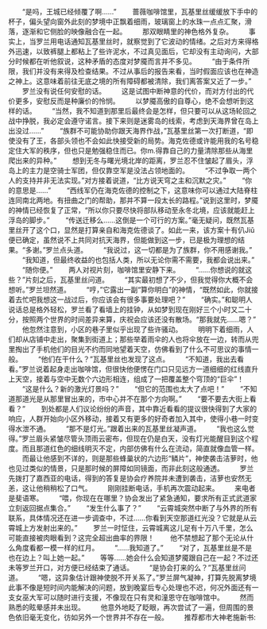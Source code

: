 　　“是吗，王城已经倾覆了啊……”
　　蔷薇咖啡馆里，瓦基里丝缓缓放下手中的杯子，偏头望向窗外此刻的梦境中正飘着细雨，玻璃窗上的水珠一点点汇聚，滑落，逐渐和它侧脸的映像融合在一起。
　　那双眼睛里的神色格外复杂。
　　事实上，当罗兰用电话通知瓦基里丝时，就察觉到了它波动的情绪。之后对方来得格外迅速，以致裤腿上都粘上了些许泥水，不过真见面后，它却没有主动询问，大部分时候都在听他叙说，这种矛盾的态度对梦魇而言并不多见。
　　“由于条件所限，我们并没有来得及检查结果。不过从事后的报告来看，当时假面应该也在神造之神上。这意味着前往无底之境的所有障碍都被清除，我们离答案又近了一步。”
　　罗兰没有说任何安慰的话。
　　这是试图中断神意的代价，而对方付出的代价更多，安慰反而是种廉价的怜悯。
　　以梦魇高傲的自尊心，绝不会想听到这样的话。
　　“当然，我不知道到那里后最终会是怎样，但只要可以从这场轮回之战中挣脱，我必定会遵守诺言。接下来则是迷雾岛的线索，考虑到天海界曾在岛上出没过……”
　　“族群不可能协助你跟天海界作战，”瓦基里丝第一次打断道，“即使没有了王，各部头领也不会如此快接受新的局势。海克佐德或许能用我的名号稳定住大军的秩序，但也只是勉强稳住而已。你m.得靠自己的力量清除那些从海里爬出来的异种。”
　　想到无冬与曙光境北岸的距离，罗兰忍不住皱起了眉头，浮岛上的主力是空骑士军团，但仅靠空军是没法占领地面的。
　　“不过争取一两个人的支持并非无法实现。”对方接着说道，“比方说天穹之主和沉默之灾。”
　　“你的意思是……”
　　“西线军仍在海克佐德的控制之下，这意味你可以通过大陆脊柱连同南北两地。有扭曲之门的帮助，那并不算一段太长的路程。”说到这里时，梦魇的神情已经恢复了正常，“所以你只要尽快将部队移动至永冬北境，应该就能赶上浮岛的脚步。”
　　“传送迁移么……这倒是一个可行的方案。”毫无疑问，既然瓦基里丝开了这个口，显然是打算亲自和海克佐德谈了。如此一来，该方案十有仈Jiǔ便已确定，虽然说不上共同对抗天海界，但能做到这一步，已是极为理想的结果。“多谢。”罗兰点头道。
　　“我说过，这一切都是为了族群，你不用感谢我。”
　　“我知道，但最终收益的也包括人类，所以无论你需不需要，我都会说出来。”
　　“随你便。”
　　两人对视片刻，咖啡馆里安静下来。
　　“……你想说的就这些？”片刻之后，瓦基里丝问道。
　　“其实最初想了不少，但我觉得你大概不会想听。”罗兰坦然道。
　　“哼，”它露出一副“算你明白”的神情，“既然如此，你就接着去忙吧我想这一战过后，你应该会有很多事要处理吧？”
　　“确实。”和聪明人说话总是格外轻松，罗兰看了看墙上的挂钟，从如梦到现在刚好三个小时又二十分，按照两个世界的时间差异来算，庆祝会应该还没有散场。“那我就先……嗯？”
　　他忽然注意到，小区的巷子里似乎出现了些许骚动。
　　明明下着细雨，人们却从店铺中走出，聚集到街道上；那些举着雨伞的人也将伞放在一边，转而从兜里掏出了手机他们的目光不约而同地望着天空，仿佛看到了什么不可思议的事情一般。
　　“他们在干什么？”瓦基里丝也发现了这点。
　　“不知道，我出去看看。”罗兰说着起身走出咖啡馆，但很快他便愣在门口只见远方一道细细的红线直升上天空，接着与空中无数个六边形相连，组成了一把覆盖整个穹顶的“巨伞”！
　　“这是什么？新的激光灯景吗？”
　　“但它的范围也太大了点吧！”
　　“不知道那道光是从那里冒出来的，市中心并不在那个方向啊。”
　　“要不要去大街上看看？”
　　到处都是人们议论纷纷的声音，其中靠近看看的提议很快得到了大家的响应，人群开始向小区外移动，接着又有更多的好奇者加入其中，使得小巷一时变得水泄不通。
　　“那不是灯光。”跟着出来的瓦基里丝凝声道。
　　“我也这么觉得。”罗兰眉头紧皱尽管头顶雨云密布，但现在仍是白天，没有灯光能醒目到这个程度。而且那道红色的细线明灭不定，内部仿佛有什么在流动，简直就像血管一样。
　　而最让他感到不详的，则是那些蜂巢状的六边形“鳞片”，神使袭击洁萝时，他也见过类似的情景，只是那时候的屏障如同镜面，而非此刻这般通透。
　　罗兰先拨打了嘉西亚的电话，得到的答复是协会疗养院并未遭到袭击，洁萝也安然无恙，这让他稍稍松了口气。
　　刚刚挂断电话，手机再次震动起来。
　　来电者是斐语寒。
　　“喂，你现在在哪里？协会发出了紧急通知，要求所有正式武道家立刻返回据点集合。”
　　“发生什么事了？”
　　“云霄城突然中断了与外界的所有联系，具体情况还在进一步调查中，不过……你看到天空那道红光没？它就是从云霄城上方发射出来的。”
　　罗兰一时怔住，云霄城离这儿足有十万八千里，怎么可能直接被肉眼看到？这完全超出曲率的界限！
　　他不禁想起了那个无论从什么角度看都一模一样的红月。
　　“……我知道了。”
　　“对了，瓦基里丝是不是也在边上？叫上她一起。”
　　等等……她会什么会知道梦魇跟自己在一起？不过还未等罗兰开口，对方便已经结束了通话。
　　“是协会打来的么？”瓦基里丝问道。
　　“嗯，这异象估计跟神使脱不开关系了。”罗兰屏气凝神，打算先脱离梦境此事不像是短时间内能解决的问题，放到晚宴后专心处理也不迟，何况外面还有一支女巫大军可以随时进行支援，不像现在只有灵和潼恩守在咖啡馆中。
　　然而熟悉的眩晕感并未出现。
　　他意外地眨了眨眼，再次尝试了一遍，但周围的景色依旧毫无变化，彷如另外一个世界并不存在一般。
　　推荐都市大神老施新书: